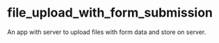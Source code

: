 # file_upload_with_form_submission
An app with server to upload files with form data and store on server.
